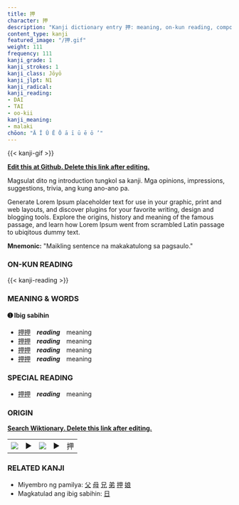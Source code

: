 ```yaml
---
title: 押
character: 押
description: "Kanji dictionary entry 押: meaning, on-kun reading, compounds, origin, related kanji"
content_type: kanji
featured_image: "/押.gif"
weight: 111
frequency: 111
kanji_grade: 1
kanji_strokes: 1
kanji_class: Jōyō
kanji_jlpt: N1
kanji_radical: 
kanji_reading: 
- DAI
- TAI
- oo-kii
kanji_meaning:
- malaki
chōon: "Ā Ī Ū Ē Ō ā ī ū ē ō ’"
---
```

[//]: # (Don't edit the line below. Kanji animated GIF code is automatically generated.)
{{< kanji-gif >}}

[//]: # (Edit below this line.)

**[Edit this at Github. Delete this link after editing.](https://github.com/tim0g/tim/tree/main/content/kanji/押/index.md)**

Magsulat dito ng introduction tungkol sa kanji. Mga opinions, impressions, suggestions, trivia, ang kung ano-ano pa.

Generate Lorem Ipsum placeholder text for use in your graphic, print and web layouts, and discover plugins for your favorite writing, design and blogging tools. Explore the origins, history and meaning of the famous passage, and learn how Lorem Ipsum went from scrambled Latin passage to ubiqitous dummy text.
 
**Mnemonic:** "Maikling sentence na makakatulong sa pagsaulo."

### ON-KUN READING

[//]: # (Don't edit the line below. ON-KUN READING code is automatically generated.)
{{< kanji-reading >}}

### MEANING & WORDS

#### ➊ **Ibig sabihin**
  - [押](../押)[押](../押)　***reading***　meaning
  - [押](../押)[押](../押)　***reading***　meaning
  - [押](../押)[押](../押)　***reading***　meaning
  - [押](../押)[押](../押)　***reading***　meaning

### SPECIAL READING
  - [押](../押)[押](../押)　***reading***　meaning

### ORIGIN

**[Search Wiktionary. Delete this link after editing.](https://wiktionary.org/wiki/押)**
<table class="kanji-table"><tr><td>
<img src="60px-押-bronze.svg.png">
</td><td>▶</td><td>
<img src="60px-押-oracle.svg.png">
</td><td>▶</td>
<td class="kanji-origin">押</td>
</tr></table>

### RELATED KANJI
- Miyembro ng pamilya: [父](../父) [母](../母) [兄](../兄) [弟](../弟) [押](../押) [娘](../娘)
- Magkatulad ang ibig sabihin: [日](../日)
